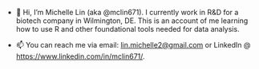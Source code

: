 - 👋 Hi, I’m Michelle Lin (aka @mclin671). I currently work in R&D for a biotech company in Wilmington, DE. This is an account of me learning how to use R and other foundational tools needed for data analysis. 

- 📫 You can reach me via email: lin.michelle2@gmail.com or LinkedIn @ https://www.linkedin.com/in/mclin671/. 

<!---
mclin671/mclin671 is a ✨ special ✨ repository because its `README.md` (this file) appears on your GitHub profile.
You can click the Preview link to take a look at your changes.
--->
